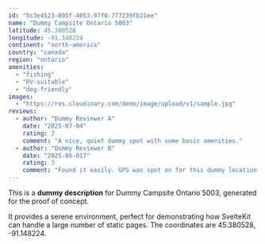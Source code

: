 ```yaml
---
id: "5c3e4523-005f-4053-97f0-777239fb21ee"
name: "Dummy Campsite Ontario 5003"
latitude: 45.380528
longitude: -91.148224
continent: "north-america"
country: "canada"
region: "ontario"
amenities:
  - "fishing"
  - "RV-suitable"
  - "dog-friendly"
images:
  - "https://res.cloudinary.com/demo/image/upload/v1/sample.jpg"
reviews:
  - author: "Dummy Reviewer A"
    date: "2025-07-04"
    rating: 3
    comment: "A nice, quiet dummy spot with some basic amenities."
  - author: "Dummy Reviewer B"
    date: "2025-06-017"
    rating: 3
    comment: "Found it easily. GPS was spot on for this dummy location."
---
```


This is a **dummy description** for Dummy Campsite Ontario 5003, generated for the proof of concept.

It provides a serene environment, perfect for demonstrating how SvelteKit can handle a large number of static pages. The coordinates are 45.380528, -91.148224.
